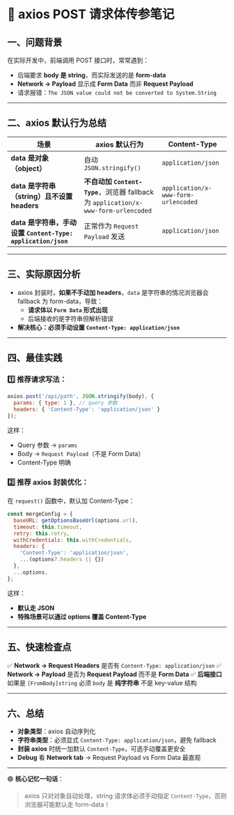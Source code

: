 # 📒 axios POST 请求体传参笔记

## 一、问题背景

在实际开发中，前端调用 POST 接口时，常常遇到：

- 后端要求 **body 是 string**，而实际发送的是 **form-data**
- **Network -> Payload** 显示成 **Form Data** 而非 **Request Payload**
- 请求报错：`The JSON value could not be converted to System.String`

------

## 二、axios 默认行为总结

| 场景                                                         | axios 默认行为                                               | Content-Type                        |
| ------------------------------------------------------------ | ------------------------------------------------------------ | ----------------------------------- |
| **data 是对象（object）**                                    | 自动 `JSON.stringify()`                                      | `application/json`                  |
| **data 是字符串（string）且不设置 headers**                  | **不自动加 `Content-Type`**，浏览器 fallback 为 `application/x-www-form-urlencoded` | `application/x-www-form-urlencoded` |
| **data 是字符串，手动设置 `Content-Type: application/json`** | 正常作为 `Request Payload` 发送                              | `application/json`                  |

------

## 三、实际原因分析

- axios 封装时，**如果不手动加 headers**，`data` 是字符串的情况浏览器会 fallback 为 form-data，导致：
  - **请求体以 `Form Data` 形式出现**
  - 后端接收的是字符串但解析错误
- **解决核心：必须手动设置 `Content-Type: application/json`**

------

## 四、最佳实践

### 1️⃣ 推荐请求写法：

```js
axios.post('/api/path', JSON.stringify(body), {
  params: { type: 1 }, // query 参数
  headers: { 'Content-Type': 'application/json' }
});
```

这样：

- Query 参数 -> `params`
- Body -> `Request Payload`（不是 Form Data）
- Content-Type 明确

### 2️⃣ 推荐 axios 封装优化：

在 `request()` 函数中，默认加 Content-Type：

```js
const mergeConfig = {
  baseURL: getOptionsBaseUrl(options.url),
  timeout: this.timeout,
  retry: this.retry,
  withCredentials: this.withCredentials,
  headers: {
    'Content-Type': 'application/json',
    ...(options?.headers || {})
  },
  ...options,
};
```

这样：

- **默认走 JSON**
- **特殊场景可以通过 options 覆盖 Content-Type**

------

## 五、快速检查点

✅ **Network -> Request Headers** 是否有 `Content-Type: application/json`
 ✅ **Network -> Payload** 是否为 **Request Payload** 而不是 **Form Data**
 ✅ **后端接口**如果是 `[FromBody]string` 必须 `body` 是 **纯字符串** 不是 key-value 结构

------

## 六、总结

- **对象类型**：axios 自动序列化
- **字符串类型**：必须显式 `Content-Type: application/json`，避免 fallback
- **封装 axios** 时统一加默认 `Content-Type`，可选手动覆盖更安全
- **Debug** 看 **Network tab** → Request Payload vs Form Data 最直观

------

🟣 **核心记忆一句话**：

> axios 只对对象自动处理，string 请求体必须手动指定 `Content-Type`，否则浏览器可能默认走 form-data！